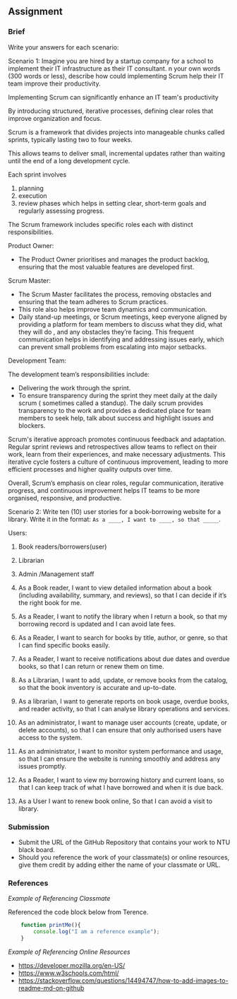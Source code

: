 ## Assignment

### Brief

Write your answers for each scenario:

Scenario 1:
Imagine you are hired by a startup company for a school to implement their IT infrastructure as their IT consultant. n your own words (300 words or less), describe how could implementing Scrum help their IT team improve their productivity.

Implementing Scrum can significantly enhance an IT team's productivity 

By introducing structured, iterative processes, defining clear roles that improve organization and focus.

Scrum is a framework that divides projects into manageable chunks called sprints, typically lasting two to four weeks. 

This allows teams to deliver small, incremental updates rather than waiting until the end of a long development cycle.

Each sprint involves 
1. planning
2. execution
3. review phases
which helps in setting clear, short-term goals and regularly assessing progress.

The Scrum framework includes specific roles each with distinct responsibilities.
 
Product Owner:
* The Product Owner prioritises and manages the product backlog, ensuring that the most valuable features are developed first. 

Scrum Master:
* The Scrum Master facilitates the process, removing obstacles and ensuring that the team adheres to Scrum practices. 
* This role also helps improve team dynamics and communication.
* Daily stand-up meetings, or Scrum meetings, keep everyone aligned by providing a platform for team members to discuss what they did, what they will do , and any obstacles they’re facing. 
      This frequent communication helps in identifying and addressing issues early, which can prevent small problems from escalating into major setbacks.

Development Team:

The development team’s responsibilities include:
* Delivering the work through the sprint.
* To ensure transparency during the sprint they meet daily at the daily scrum ( sometimes called a standup). The daily scrum provides transparency to the work and provides a dedicated place for team members to seek help, talk about success and highlight issues and blockers.

Scrum's iterative approach promotes continuous feedback and adaptation. Regular sprint reviews and retrospectives allow teams to reflect on their work, learn from their experiences, and make necessary adjustments. This iterative cycle fosters a culture of continuous improvement, leading to more efficient processes and higher quality outputs over time.

Overall, Scrum’s emphasis on clear roles, regular communication, iterative progress, and continuous improvement helps IT teams to be more organised, responsive, and productive.


Scenario 2:
Write ten (10) user stories for a book-borrowing website for a library. Write it in the format: `As a ____, I want to ____, so that _____`.

Users:
1. Book readers/borrowers(user)
2. Librarian
3. Admin /Management staff

1. As a Book reader, I want to view detailed information about a book (including availability, summary, and reviews), so that I can decide if it’s the right book for me.
2. As a Reader, I want to notify the library when I return a book, so that my borrowing record is updated and I can avoid late fees.
3.  As a Reader, I want to search for books by title, author, or genre, so that I can find specific books easily.
4. As a Reader, I want to receive notifications about due dates and overdue books, so that I can return or renew them on time.
5. As a Librarian, I want to add, update, or remove books from the catalog, so that the book inventory is accurate and up-to-date.
6. As a librarian, I want to generate reports on book usage, overdue books, and reader activity, so that I can analyse library operations and services.
7. As an administrator, I want to manage user accounts (create, update, or delete accounts), so that I can ensure that only authorised users have access to the system.
8. As an administrator, I want to monitor system performance and usage, so that I can ensure the website is running smoothly and address any issues promptly.
9. As a Reader, I want to view my borrowing history and current loans, so that I can keep track of what I have borrowed and when it is due back.
10. As a User I want to renew book online, So that I can avoid a visit to library. 



### Submission 

- Submit the URL of the GitHub Repository that contains your work to NTU black board.
- Should you reference the work of your classmate(s) or online resources, give them credit by adding either the name of your classmate or URL. 


### References

_Example of Referencing Classmate_

Referenced the code block below from Terence.
```js
    function printMe(){
        console.log("I am a reference example");
    }
```

_Example of Referencing Online Resources_

- https://developer.mozilla.org/en-US/
- https://www.w3schools.com/html/
- https://stackoverflow.com/questions/14494747/how-to-add-images-to-readme-md-on-github

